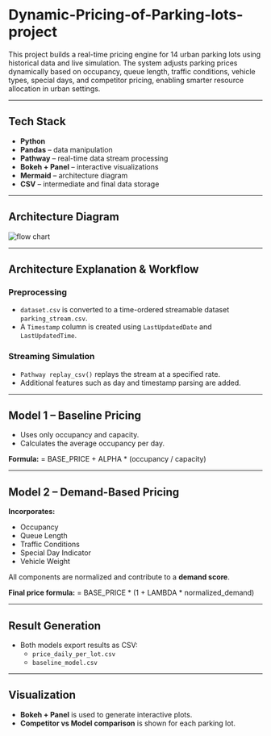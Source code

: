 # Dynamic-Pricing-of-Parking-lots-project

This project builds a real-time pricing engine for 14 urban parking lots using historical data and live simulation. The system adjusts parking prices dynamically based on occupancy, queue length, traffic conditions, vehicle types, special days, and competitor pricing, enabling smarter resource allocation in urban settings.

---

##  Tech Stack

- **Python**
- **Pandas** – data manipulation
- **Pathway** – real-time data stream processing
- **Bokeh + Panel** – interactive visualizations
- **Mermaid** – architecture diagram
- **CSV** – intermediate and final data storage

---

##  Architecture Diagram
![flow chart](https://github.com/user-attachments/assets/944a3717-5344-4c5a-87c9-2bed4972eabf)


---
##  Architecture Explanation & Workflow

###  Preprocessing

- `dataset.csv` is converted to a time-ordered streamable dataset `parking_stream.csv`.
- A `Timestamp` column is created using `LastUpdatedDate` and `LastUpdatedTime`.

###  Streaming Simulation

- `Pathway replay_csv()` replays the stream at a specified rate.
- Additional features such as day and timestamp parsing are added.

---

## Model 1 – Baseline Pricing

- Uses only occupancy and capacity.
- Calculates the average occupancy per day.

**Formula:**
 = BASE_PRICE + ALPHA * (occupancy / capacity)


---

##  Model 2 – Demand-Based Pricing

**Incorporates:**

- Occupancy
- Queue Length
- Traffic Conditions
- Special Day Indicator
- Vehicle Weight

All components are normalized and contribute to a **demand score**.

**Final price formula:**
 = BASE_PRICE * (1 + LAMBDA * normalized_demand)


---

##  Result Generation

- Both models export results as CSV:
  - `price_daily_per_lot.csv`
  - `baseline_model.csv`

---

##  Visualization

- **Bokeh + Panel** is used to generate interactive plots.
- **Competitor vs Model comparison** is shown for each parking lot.

